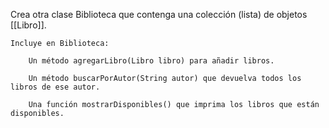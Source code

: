 Crea otra clase Biblioteca que contenga una colección (lista) de objetos [[Libro]].

    Incluye en Biblioteca:

        Un método agregarLibro(Libro libro) para añadir libros.

        Un método buscarPorAutor(String autor) que devuelva todos los libros de ese autor.

        Una función mostrarDisponibles() que imprima los libros que están disponibles.